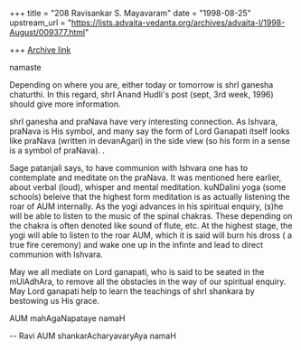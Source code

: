 +++
title = "208 Ravisankar S. Mayavaram"
date = "1998-08-25"
upstream_url = "https://lists.advaita-vedanta.org/archives/advaita-l/1998-August/009377.html"

+++
[Archive link](https://lists.advaita-vedanta.org/archives/advaita-l/1998-August/009377.html)

namaste

Depending on where you are, either today or tomorrow is shrI
ganesha chaturthi. In this regard, shrI Anand Hudli's post (sept,
3rd week, 1996) should give more information.

shrI ganesha and praNava have very interesting connection. As
Ishvara, praNava is His symbol, and many say the form of Lord
Ganapati itself looks like praNava (written in devanAgari) in the
side view (so his form in a sense is a symbol of praNava). .

Sage patanjali says, to have communion with Ishvara one has to
contemplate and meditate on the praNava. It was mentioned here
earlier, about verbal (loud), whisper and mental meditation.
kuNDalini yoga (some schools) beleive that the highest form
meditation is as actually listening the roar of AUM internally.
As the yogi advances in his spiritual enquiry, (s)he will be able
to listen to the music of the spinal chakras. These depending on
the chakra is often denoted like sound of flute, etc. At the
highest stage, the yogi will able to listen to the roar AUM,
which it is said will burn his dross ( a true fire ceremony) and
wake one up in the infinte and lead to direct communion with
Ishvara.

May we all mediate on Lord ganapati, who is said to be seated in
the mUlAdhAra, to remove all the obstacles in the way of our
spiritual enquiry. May Lord ganapati help to learn the teachings
of shrI shankara by bestowing us His grace.

AUM mahAgaNapataye namaH


--
Ravi
AUM shankarAcharyavaryAya namaH

